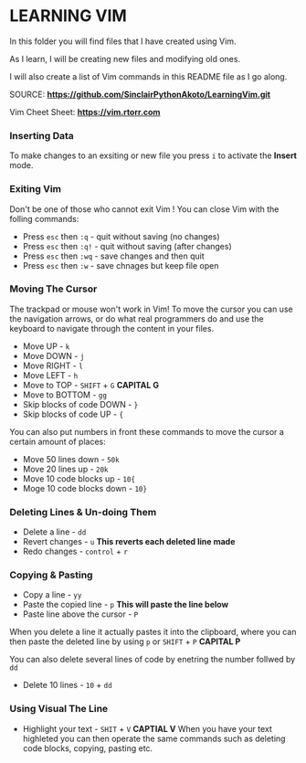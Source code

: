 # LEARNING VIM

In this folder you will find files that I have created using Vim.

As I learn, I will be creating new files and modifying old ones.

I will also create a list of Vim commands in this README file as I go along.

SOURCE: **https://github.com/SinclairPythonAkoto/LearningVim.git**

Vim Cheet Sheet: **https://vim.rtorr.com**

### Inserting Data
To  make changes to an exsiting or new file you press `i` to activate the **Insert** mode.

### Exiting Vim
Don't be one of those who cannot exit Vim ! You can close Vim with the folling commands:
- Press `esc` then `:q`  - quit without saving (no changes)
- Press `esc` then `:q!` - quit without saving (after changes)
- Press `esc` then `:wq` - save changes and then quit
- Press `esc` then `:w`  - save chnages but keep file open

### Moving The Cursor 
The trackpad or mouse won't work in Vim! To move the cursor you  can use the navigation arrows, or do what real programmers do and use the keyboard to navigate through the content in your files.
- Move UP - `k`
- Move DOWN - `j`
- Move RIGHT - `l`
- Move LEFT - `h`
- Move to TOP - `SHIFT` + `G` **CAPITAL G**
- Move to BOTTOM - `gg`
- Skip blocks of code DOWN - `}`
- Skip blocks of code UP - `{`

You can also put numbers in front these commands to move the cursor a certain amount of places:

- Move 50 lines down - `50k`
- Move 20 lines up - `20k`
- Move 10 code blocks up - `10{`
- Moge 10 code blocks down - `10}`

### Deleting Lines & Un-doing Them
- Delete a line - `dd`
- Revert changes - `u` **This reverts each deleted line made**
- Redo changes - `control` + `r`

### Copying & Pasting 
- Copy a line - `yy`
- Paste the copied line - `p` **This will paste the line below**
- Paste line above the cursor - `P`

When you delete a line it actually pastes it into the clipboard, where you can then paste the deleted line by using `p` or `SHIFT` + `P` **CAPITAL P**

You can also delete several lines of code by enetring the number follwed by `dd`
- Delete 10 lines - `10` + `dd`

### Using Visual The Line 
- Highlight your text - `SHIT` + `V` **CAPTIAL V** 
When you have your text highleted you can then operate the same commands such as deleting code blocks, copying, pasting etc.


